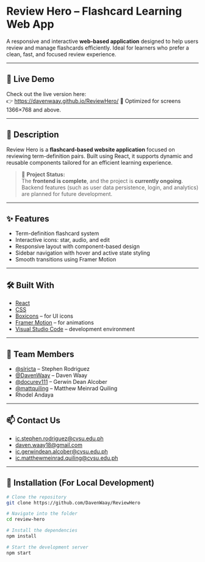 # Review Hero – Flashcard Learning Web App  
A responsive and interactive **web-based application** designed to help users review and manage flashcards efficiently. Ideal for learners who prefer a clean, fast, and focused review experience.

---

## 🔗 Live Demo  
Check out the live version here:  
👉 https://davenwaay.github.io/ReviewHero/
📐 Optimized for screens 1366×768 and above.

---

## 📌 Description  
Review Hero is a **flashcard-based website application** focused on reviewing term-definition pairs. Built using React, it supports dynamic and reusable components tailored for an efficient learning experience.

> 🚧 **Project Status:**  
> The **frontend is complete**, and the project is **currently ongoing**. Backend features (such as user data persistence, login, and analytics) are planned for future development.

---

## ✨ Features  
- Term-definition flashcard system  
- Interactive icons: star, audio, and edit  
- Responsive layout with component-based design  
- Sidebar navigation with hover and active state styling  
- Smooth transitions using Framer Motion  

---

## 🛠️ Built With  
- [React](https://reactjs.org/)  
- [CSS](https://developer.mozilla.org/en-US/docs/Web/CSS)  
- [Boxicons](https://boxicons.com/) – for UI icons  
- [Framer Motion](https://www.framer.com/motion/) – for animations  
- [Visual Studio Code](https://code.visualstudio.com/) – development environment  

---

## 👥 Team Members  
- [@slricta](https://github.com/slricta) – Stephen Rodriguez  
- [@DavenWaay](https://github.com/davenwaay) – Daven Waay  
- [@docurev111](https://github.com/docurev111) – Gerwin Dean Alcober  
- [@mattquiling](https://github.com/mattquiling) – Matthew Meinrad Quiling  
- Rhodel Andaya  

---

## 📫 Contact Us  
- ic.stephen.rodriguez@cvsu.edu.ph  
- daven.waay18@gmail.com
- ic.gerwindean.alcober@cvsu.edu.ph  
- ic.matthewmeinrad.quiling@cvsu.edu.ph  

---

## 🧪 Installation (For Local Development)

```bash
# Clone the repository
git clone https://github.com/DavenWaay/ReviewHero

# Navigate into the folder
cd review-hero

# Install the dependencies
npm install

# Start the development server
npm start
